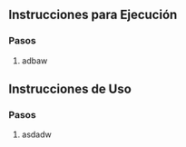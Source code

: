 ## Instrucciones para Ejecución
### Pasos

1. adbaw



## Instrucciones de Uso
### Pasos

1. asdadw


